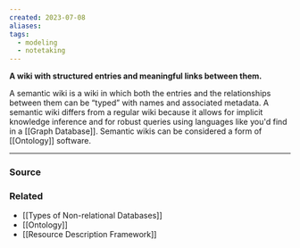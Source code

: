 ```yaml
---
created: 2023-07-08
aliases: 
tags:
  - modeling
  - notetaking
---
```

**A wiki with structured entries and meaningful links between them.**

A semantic wiki is a wiki in which both the entries and the relationships between them can be “typed” with names and associated metadata. A semantic wiki differs from a regular wiki because it allows for implicit  knowledge inference and for robust queries using languages like you'd find in a [[Graph Database]]. Semantic wikis can be considered a form of [[Ontology]] software.

---

### Source

### Related
- [[Types of Non-relational Databases]] 
- [[Ontology]] 
- [[Resource Description Framework]]